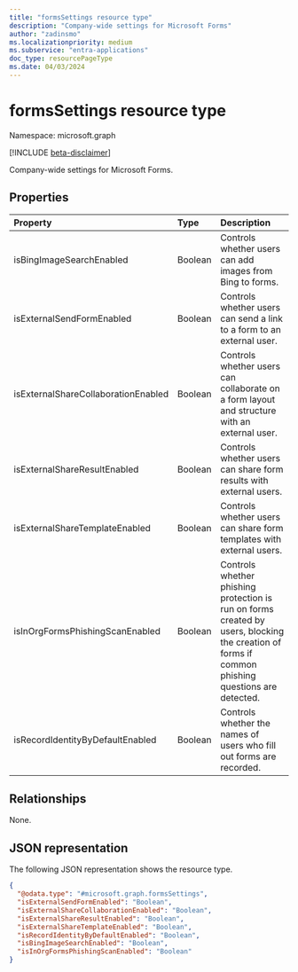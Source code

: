 ```yaml
---
title: "formsSettings resource type"
description: "Company-wide settings for Microsoft Forms"
author: "zadinsmo"
ms.localizationpriority: medium
ms.subservice: "entra-applications"
doc_type: resourcePageType
ms.date: 04/03/2024
---
```


# formsSettings resource type

Namespace: microsoft.graph

[!INCLUDE [beta-disclaimer](../../includes/beta-disclaimer.md)]

Company-wide settings for Microsoft Forms. 

## Properties
|Property|Type|Description|
|:---|:---|:---|
|isBingImageSearchEnabled|Boolean|Controls whether users can add images from Bing to forms.|
|isExternalSendFormEnabled|Boolean|Controls whether users can send a link to a form to an external user.|
|isExternalShareCollaborationEnabled|Boolean|Controls whether users can collaborate on a form layout and structure with an external user.|
|isExternalShareResultEnabled|Boolean|Controls whether users can share form results with external users.|
|isExternalShareTemplateEnabled|Boolean|Controls whether users can share form templates with external users.|
|isInOrgFormsPhishingScanEnabled|Boolean|Controls whether phishing protection is run on forms created by users, blocking the creation of forms if common phishing questions are detected.|
|isRecordIdentityByDefaultEnabled|Boolean|Controls whether the names of users who fill out forms are recorded.|

## Relationships
None.

## JSON representation
The following JSON representation shows the resource type.
<!-- {
  "blockType": "resource",
  "@odata.type": "microsoft.graph.formsSettings"
}
-->
``` json
{
  "@odata.type": "#microsoft.graph.formsSettings",
  "isExternalSendFormEnabled": "Boolean",
  "isExternalShareCollaborationEnabled": "Boolean",
  "isExternalShareResultEnabled": "Boolean",
  "isExternalShareTemplateEnabled": "Boolean",
  "isRecordIdentityByDefaultEnabled": "Boolean",
  "isBingImageSearchEnabled": "Boolean",
  "isInOrgFormsPhishingScanEnabled": "Boolean"
}
```

